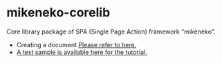 # mikeneko-corelib

Core library package of SPA (Single Page Action) framework "mikeneko".

- Creating a document.[Please refer to here.](https://masatonakatsuji2021.github.io/mikeneko/)
- [A test sample is available here for the tutorial.](https://github.com/masatonakatsuji2021/mikeneko_sample)